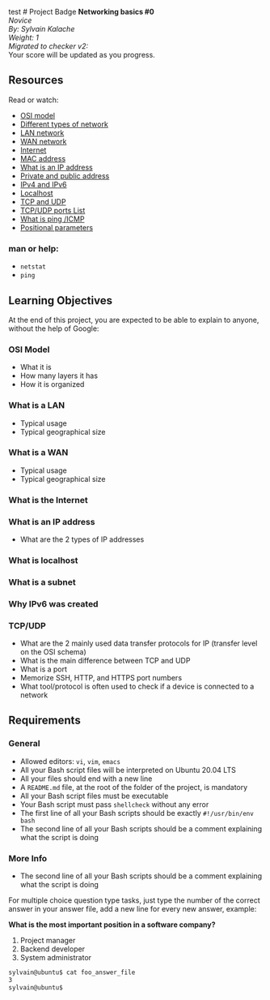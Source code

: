 test # Project Badge
**Networking basics #0**  
*Novice*  
*By: Sylvain Kalache*  
*Weight: 1*  
*Migrated to checker v2:*  
Your score will be updated as you progress.

## Resources
Read or watch:

- [OSI model](#)
- [Different types of network](#)
- [LAN network](#)
- [WAN network](#)
- [Internet](#)
- [MAC address](#)
- [What is an IP address](#)
- [Private and public address](#)
- [IPv4 and IPv6](#)
- [Localhost](#)
- [TCP and UDP](#)
- [TCP/UDP ports List](#)
- [What is ping /ICMP](#)
- [Positional parameters](#)

### man or help:
- `netstat`
- `ping`

## Learning Objectives
At the end of this project, you are expected to be able to explain to anyone, without the help of Google:

### OSI Model
- What it is
- How many layers it has
- How it is organized

### What is a LAN
- Typical usage
- Typical geographical size

### What is a WAN
- Typical usage
- Typical geographical size

### What is the Internet
### What is an IP address
- What are the 2 types of IP addresses
### What is localhost
### What is a subnet
### Why IPv6 was created

### TCP/UDP
- What are the 2 mainly used data transfer protocols for IP (transfer level on the OSI schema)
- What is the main difference between TCP and UDP
- What is a port
- Memorize SSH, HTTP, and HTTPS port numbers
- What tool/protocol is often used to check if a device is connected to a network

## Requirements
### General
- Allowed editors: `vi`, `vim`, `emacs`
- All your Bash script files will be interpreted on Ubuntu 20.04 LTS
- All your files should end with a new line
- A `README.md` file, at the root of the folder of the project, is mandatory
- All your Bash script files must be executable
- Your Bash script must pass `shellcheck` without any error
- The first line of all your Bash scripts should be exactly `#!/usr/bin/env bash`
- The second line of all your Bash scripts should be a comment explaining what the script is doing

### More Info
- The second line of all your Bash scripts should be a comment explaining what the script is doing

For multiple choice question type tasks, just type the number of the correct answer in your answer file, add a new line for every new answer, example:

**What is the most important position in a software company?**
1. Project manager
2. Backend developer
3. System administrator

```bash
sylvain@ubuntu$ cat foo_answer_file
3
sylvain@ubuntu$
